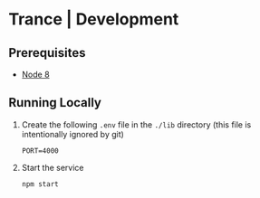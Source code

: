 # Trance | Development

## Prerequisites

-   [Node 8](https://nodejs.org/en/download/)

## Running Locally

1.  Create the following `.env` file in the `./lib` directory (this file is intentionally ignored by git)

    ```
    PORT=4000
    ```

1.  Start the service

    ````
    npm start
    ````

